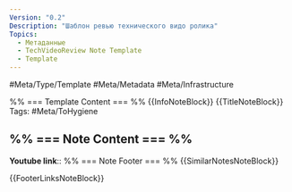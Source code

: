 ```yaml
---
Version: "0.2"
Description: "Шаблон ревью технического видо ролика"
Topics:
  - Метаданные
  - TechVideoReview Note Template
  - Template
---
```

#Meta/Type/Template #Meta/Metadata #Meta/Infrastructure

%% === Template Content === %%
{{InfoNoteBlock}}
{{TitleNoteBlock}}
Tags: #Meta/ToHygiene 
## %% === Note Content === %%
**Youtube link**::
%% === Note Footer === %%
{{SimilarNotesNoteBlock}}

{{FooterLinksNoteBlock}}
